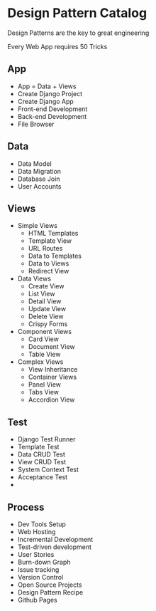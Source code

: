 # Design Pattern Catalog

Design Patterns are the key to great engineering

Every Web App requires 50 Tricks


## App 
* App = Data + Views
* Create Django Project
* Create Django App
* Front-end Development
* Back-end Development
* File Browser


## Data
* Data Model
* Data Migration
* Database Join
* User Accounts

## Views
* Simple Views
    * HTML Templates
    * Template View
    * URL Routes
    * Data to Templates
    * Data to Views
    * Redirect View
* Data Views
    * Create View
    * List View
    * Detail View
    * Update View
    * Delete View
    * Crispy Forms
* Component Views
    * Card View
    * Document View
    * Table View
* Complex Views
    * View Inheritance
    * Container Views
    * Panel View
    * Tabs View
    * Accordion View

    
## Test
* Django Test Runner
* Template Test
* Data CRUD Test
* View CRUD Test
* System Context Test
* Acceptance Test
* 

## Process
* Dev Tools Setup
* Web Hosting
* Incremental Development
* Test-driven development
* User Stories
* Burn-down Graph
* Issue tracking
* Version Control
* Open Source Projects
* Design Pattern Recipe
* Github Pages



